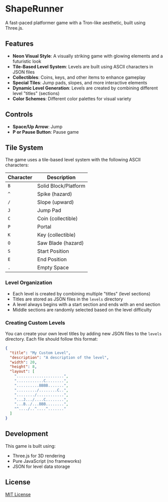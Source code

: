 # ShapeRunner

A fast-paced platformer game with a Tron-like aesthetic, built using Three.js.

## Features

- **Neon Visual Style**: A visually striking game with glowing elements and a futuristic look
- **Tile-Based Level System**: Levels are built using ASCII characters in JSON files
- **Collectibles**: Coins, keys, and other items to enhance gameplay
- **Special Tiles**: Jump pads, slopes, and more interactive elements
- **Dynamic Level Generation**: Levels are created by combining different level "titles" (sections)
- **Color Schemes**: Different color palettes for visual variety

## Controls

- **Space/Up Arrow**: Jump
- **P or Pause Button**: Pause game

## Tile System

The game uses a tile-based level system with the following ASCII characters:

| Character | Description |
|-----------|-------------|
| `B` | Solid Block/Platform |
| `^` | Spike (hazard) |
| `/` | Slope (upward) |
| `J` | Jump Pad |
| `C` | Coin (collectible) |
| `P` | Portal |
| `K` | Key (collectible) |
| `O` | Saw Blade (hazard) |
| `S` | Start Position |
| `E` | End Position |
| `.` | Empty Space |

### Level Organization

- Each level is created by combining multiple "titles" (level sections)
- Titles are stored as JSON files in the `levels` directory
- A level always begins with a start section and ends with an end section
- Middle sections are randomly selected based on the level difficulty

### Creating Custom Levels

You can create your own level titles by adding new JSON files to the `levels` directory. Each file should follow this format:

```json
{
  "title": "My Custom Level",
  "description": "A description of the level",
  "width": 20,
  "height": 8,
  "layout": [
    ".....................",
    "............C........",
    "..........BBBB.......",
    "........./........C..",
    "......../............",
    "...J.../....C........",
    "...B../...BBB........",
    "^..../..^....^......."
  ]
}
```

## Development

This game is built using:

- Three.js for 3D rendering
- Pure JavaScript (no frameworks)
- JSON for level data storage

## License

[MIT License](LICENSE) 